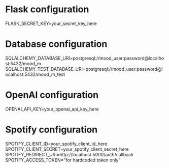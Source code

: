 # Flask configuration
FLASK_SECRET_KEY=your_secret_key_here

# Database configuration
SQLALCHEMY_DATABASE_URI=postgresql://mood_user:password@localhost:5432/mood_m
SQLALCHEMY_TEST_DATABASE_URI=postgresql://mood_user:password@localhost:5432/mood_m_test

# OpenAI configuration
OPENAI_API_KEY=your_openai_api_key_here

# Spotify configuration
SPOTIFY_CLIENT_ID=your_spotify_client_id_here
SPOTIFY_CLIENT_SECRET=your_spotify_client_secret_here
SPOTIFY_REDIRECT_URI=http://localhost:5000/auth/callback
SPOTIFY_ACCESS_TOKEN="for hardcoded token only"